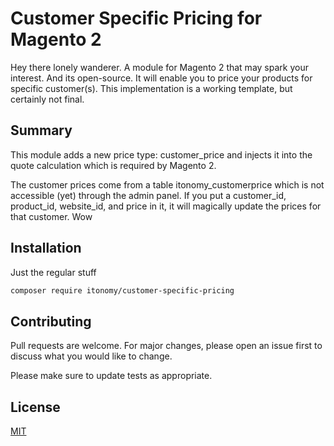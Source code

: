 # Customer Specific Pricing for Magento 2

Hey there lonely wanderer. A module for Magento 2 that may spark your interest. And its open-source. It will enable you to price your products for specific customer(s). This implementation is a working template, but certainly not final.

## Summary
This module adds a new price type: customer_price and injects it into the quote calculation which is required by Magento 2. 

The customer prices come from a table itonomy_customerprice which is not accessible (yet) through the admin panel. If you put a customer_id, product_id, website_id, and price in it, it will magically update the prices for that customer. Wow

## Installation

Just the regular stuff

```bash
composer require itonomy/customer-specific-pricing
```

## Contributing
Pull requests are welcome. For major changes, please open an issue first to discuss what you would like to change.

Please make sure to update tests as appropriate.

## License
[MIT](https://choosealicense.com/licenses/mit/)
